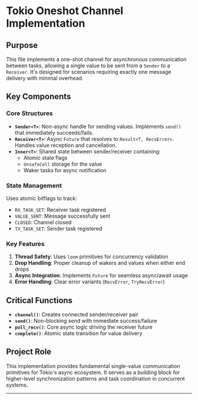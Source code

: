 # Tokio Oneshot Channel Implementation

## Purpose
This file implements a one-shot channel for asynchronous communication between tasks, allowing a single value to be sent from a `Sender` to a `Receiver`. It's designed for scenarios requiring exactly one message delivery with minimal overhead.

## Key Components

### Core Structures
- **`Sender<T>`**: Non-async handle for sending values. Implements `send()` that immediately succeeds/fails.
- **`Receiver<T>`**: Async `Future` that resolves to `Result<T, RecvError>`. Handles value reception and cancellation.
- **`Inner<T>`**: Shared state between sender/receiver containing:
  - Atomic state flags
  - `UnsafeCell` storage for the value
  - Waker tasks for async notification

### State Management
Uses atomic bitflags to track:
- `RX_TASK_SET`: Receiver task registered
- `VALUE_SENT`: Message successfully sent
- `CLOSED`: Channel closed
- `TX_TASK_SET`: Sender task registered

### Key Features
1. **Thread Safety**: Uses `loom` primitives for concurrency validation
2. **Drop Handling**: Proper cleanup of wakers and values when either end drops
3. **Async Integration**: Implements `Future` for seamless async/await usage
4. **Error Handling**: Clear error variants (`RecvError`, `TryRecvError`)

## Critical Functions
- **`channel()`**: Creates connected sender/receiver pair
- **`send()`**: Non-blocking send with immediate success/failure
- **`poll_recv()`**: Core async logic driving the receiver future
- **`complete()`**: Atomic state transition for value delivery

## Project Role
This implementation provides fundamental single-value communication primitives for Tokio's async ecosystem. It serves as a building block for higher-level synchronization patterns and task coordination in concurrent systems.

---
